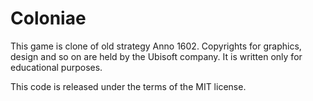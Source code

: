 Coloniae
========

This game is clone of old strategy Anno 1602. Copyrights for graphics, design and so on are held by the Ubisoft company. It is written only for educational purposes.

This code is released under the terms of the MIT license.
